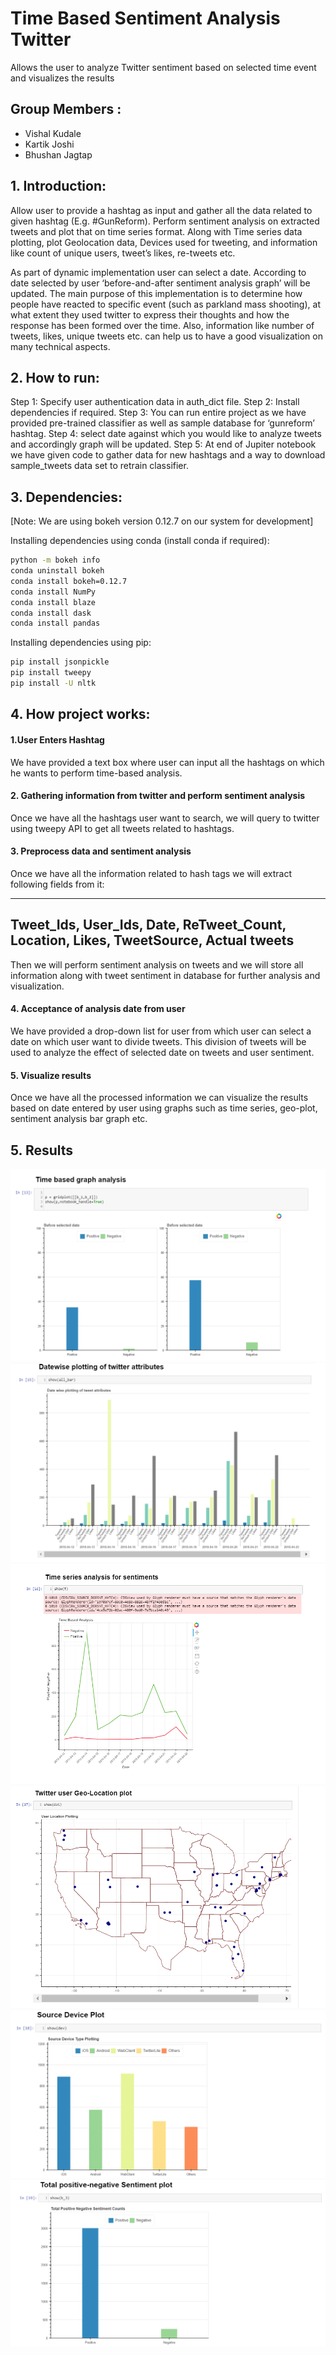 # Time Based Sentiment Analysis Twitter
Allows the user to analyze Twitter sentiment based on selected time event  and visualizes  the results


## Group Members :

* Vishal Kudale
* Kartik Joshi
* Bhushan Jagtap

## 1. Introduction:

Allow user to provide a hashtag as input and gather all the data related to given hashtag (E.g. #GunReform). Perform sentiment analysis on extracted tweets and plot that on time series format.  Along with Time series data plotting, plot Geolocation data, Devices used for tweeting, and information like count of unique users, tweet’s likes, re-tweets etc.

As part of dynamic implementation user can select a date. According to date selected by user ‘before-and-after sentiment analysis graph’ will be updated. The main purpose of this implementation is to determine how people have reacted to specific event (such as parkland mass shooting), at what extent they used twitter to express their thoughts and how the response has been formed over the time. Also, information like number of tweets, likes, unique tweets etc. can help us to have a good visualization on many technical aspects.


## 2. How to run:

Step 1: Specify user authentication data in auth_dict file.
Step 2: Install dependencies if required.
Step 3: You can run entire project as we have provided pre-trained classifier as well as sample database for ‘gunreform’ hashtag.
Step 4: select date against which you would like to analyze tweets and accordingly graph will be updated.
Step 5: At end of Jupiter notebook we have given code to gather data for new hashtags and a way to download sample_tweets data set to retrain classifier. 

## 3. Dependencies:

[Note: We are using bokeh version 0.12.7 on our system for development]

Installing dependencies using conda (install conda if required):

``` bash
python -m bokeh info
conda uninstall bokeh
conda install bokeh=0.12.7
conda install NumPy
conda install blaze
conda install dask
conda install pandas
```

Installing dependencies using pip:


```  bash 
pip install jsonpickle
pip install tweepy
pip install -U nltk
```

## 4. How project works:

#### 1.User Enters Hashtag
We have provided a text box where user can input all the hashtags on which he wants to perform time-based analysis.

#### 2. Gathering information from twitter and perform sentiment analysis 
Once we have all the hashtags user want to search, we will query to twitter using tweepy API to get all tweets related to hashtags.

#### 3. Preprocess data and sentiment analysis
Once we have all the information related to hash tags we will extract following fields from it:

----
Tweet_Ids, User_Ids, Date, ReTweet_Count, Location, Likes, TweetSource, Actual tweets
----


Then we will perform sentiment analysis on tweets and we will store all information along with tweet sentiment in database for further analysis and visualization.

#### 4. Acceptance of analysis date from user
We have provided a drop-down list for user from which user can select a date on which user want to divide tweets. This division of tweets will be used to analyze the effect of selected date on tweets and user sentiment.

#### 5. Visualize results
Once we have all the processed information we can visualize the results based on date entered by user using graphs such as time series, geo-plot, sentiment analysis bar graph etc.

## 5. Results

![Graph1](https://github.com/Bhushan-Jagtap-2013/Time-based-sentiment-analysis-twitter/blob/master/results/graph1.png)
![Graph2](https://github.com/Bhushan-Jagtap-2013/Time-based-sentiment-analysis-twitter/blob/master/results/graph2.png)
![Graph3](https://github.com/Bhushan-Jagtap-2013/Time-based-sentiment-analysis-twitter/blob/master/results/graph3.png)
![Graph4](https://github.com/Bhushan-Jagtap-2013/Time-based-sentiment-analysis-twitter/blob/master/results/graph4.png)
![Graph5](https://github.com/Bhushan-Jagtap-2013/Time-based-sentiment-analysis-twitter/blob/master/results/graph5.png)
![Graph6](https://github.com/Bhushan-Jagtap-2013/Time-based-sentiment-analysis-twitter/blob/master/results/graph6.png)
